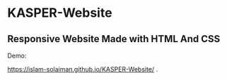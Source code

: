 # KASPER-Website

## Responsive Website Made with HTML And CSS

Demo:

https://islam-solaiman.github.io/KASPER-Website/
.
